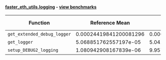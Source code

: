 #### [faster_eth_utils.logging](https://github.com/BobTheBuidler/faster-eth-utils/blob/BobTheBuidler-patch-4/faster_eth_utils/logging.py) - [view benchmarks](https://github.com/BobTheBuidler/faster-eth-utils/blob/BobTheBuidler-patch-4/benchmarks/test_logging_benchmarks.py)

| Function | Reference Mean | Faster Mean | % Change | Speedup (%) | x Faster | Faster |
|----------|---------------|-------------|----------|-------------|----------|--------|
| `get_extended_debug_logger` | 0.00024419841200081296 | 0.00024408050044652003 | 0.05% | 0.05% | 1.00x | ✅ |
| `get_logger` | 5.068851762557197e-05 | 5.042387560742766e-05 | 0.52% | 0.52% | 1.01x | ✅ |
| `setup_DEBUG2_logging` | 1.080942908167839e-06 | 9.957549968453358e-07 | 7.88% | 8.56% | 1.09x | ✅ |

